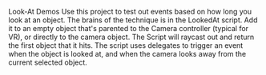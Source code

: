 Look-At Demos
Use this project to test out events based on how long you look at an object.
The brains of the technique is in the LookedAt script.  Add it to an empty object that's parented to the Camera controller (typical for VR), or directly to the camera object.  The Script will raycast out and return the first object that it hits.  The script uses delegates to trigger an event when the object is looked at, and when the camera looks away from the current selected object.
